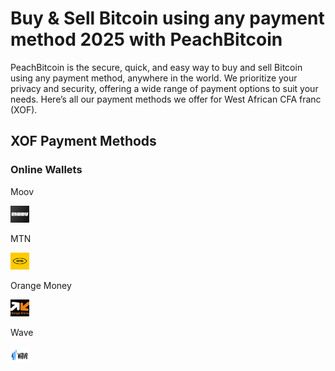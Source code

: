 <body class="payment-methods-page">

# Buy & Sell Bitcoin using any payment method 2025 with PeachBitcoin

PeachBitcoin is the secure, quick, and easy way to buy and sell Bitcoin using any payment method, anywhere in the world. We prioritize your privacy and security, offering a wide range of payment options to suit your needs. Here’s all our payment methods we offer for West African CFA franc (XOF).

## XOF Payment Methods

### Online Wallets

<div class="payment-grid">
    <div class="payment-grid-item">
        <p>Moov</p> 
        <img src="/img/faq/logoimg/moov.png" width="30px" height="27px" alt="Buy bitcoin with Moov, Sell bitcoin with Moov">
    </div>
    <div class="payment-grid-item">
        <p>MTN</p> 
        <img src="/img/faq/logoimg/mtn.png" width="30px" height="27px" alt="Buy bitcoin with MTN, Sell bitcoin with MTN">
    </div>
    <div class="payment-grid-item">
        <p>Orange Money</p> 
        <img src="/img/faq/logoimg/orangemoney.png" width="30px" height="27px" alt="Buy bitcoin with Orange Money, Sell bitcoin with Orange Money">
    </div>
    <div class="payment-grid-item">
        <p>Wave</p> 
        <img src="/img/faq/logoimg/wave.png" width="30px" height="27px" alt="Buy bitcoin with Wave, Sell bitcoin with Wave">
    </div>
</div>

</body>
